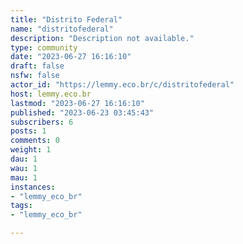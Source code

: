 ```yaml
---
title: "Distrito Federal" 
name: "distritofederal"
description: "Description not available."
type: community
date: "2023-06-27 16:16:10"
draft: false
nsfw: false
actor_id: "https://lemmy.eco.br/c/distritofederal"
host: lemmy.eco.br
lastmod: "2023-06-27 16:16:10"
published: "2023-06-23 03:45:43"
subscribers: 6
posts: 1
comments: 0
weight: 1
dau: 1
wau: 1
mau: 1
instances:
- "lemmy_eco_br"
tags: 
- "lemmy_eco_br"

---
```

